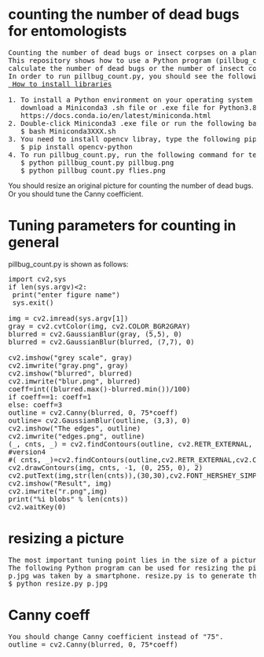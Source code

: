 # counting the number of dead bugs for entomologists
<pre>
Counting the number of dead bugs or insect corpses on a plane is a very time-consuming task.
This repository shows how to use a Python program (pillbug_count.py) to automatically 
calculate the number of dead bugs or the number of insect corpses on a plane for entomologists.
In order to run pillbug_count.py, you should see the following repository for installing the necessary libraries:
<a href="https://github.com/ytakefuji/python-novice"> How to install libraries</a>

1. To install a Python environment on your operating system (Windows, Mac, Linux), 
   download a Miniconda3 .sh file or .exe file for Python3.8 or Python3.7 from the following site:
   https://docs.conda.io/en/latest/miniconda.html
2. Double-click Miniconda3 .exe file or run the following bash command:
   $ bash Miniconda3XXX.sh
3. You need to install opencv libray, type the following pip command for installation:
   $ pip install opencv-python
4. To run pillbug_count.py, run the following command for testing:
   $ python pillbug_count.py pillbug.png
   $ python pillbug_count.py flies.png
</pre>

You should resize an original picture for counting the number of dead bugs. Or you should tune the Canny coefficient.

# Tuning parameters for counting in general
pillbug_count.py is shown as follows:
<pre>
import cv2,sys
if len(sys.argv)<2: 
 print("enter figure name")
 sys.exit()

img = cv2.imread(sys.argv[1])
gray = cv2.cvtColor(img, cv2.COLOR_BGR2GRAY)
blurred = cv2.GaussianBlur(gray, (5,5), 0)
blurred = cv2.GaussianBlur(blurred, (7,7), 0)

cv2.imshow("grey scale", gray)
cv2.imwrite("gray.png", gray)
cv2.imshow("blurred", blurred)
cv2.imwrite("blur.png", blurred)
coeff=int((blurred.max()-blurred.min())/100)
if coeff==1: coeff=1 
else: coeff=3
outline = cv2.Canny(blurred, 0, 75*coeff)
outline= cv2.GaussianBlur(outline, (3,3), 0)
cv2.imshow("The edges", outline)
cv2.imwrite("edges.png", outline)
(_, cnts, _) = cv2.findContours(outline, cv2.RETR_EXTERNAL, cv2.CHAIN_APPROX_SIMPLE)
#version4
#( cnts, _)=cv2.findContours(outline,cv2.RETR_EXTERNAL,cv2.CHAIN_APPROX_SIMPLE)
cv2.drawContours(img, cnts, -1, (0, 255, 0), 2)
cv2.putText(img,str(len(cnts)),(30,30),cv2.FONT_HERSHEY_SIMPLEX,1,(255,0,0),2)
cv2.imshow("Result", img)
cv2.imwrite("r.png",img)
print("%i blobs" % len(cnts))
cv2.waitKey(0)
</pre>

# resizing a picture
<pre>
The most important tuning point lies in the size of a picture.
The following Python program can be used for resizing the picture (p.jpg: 4032x3024).
p.jpg was taken by a smartphone. resize.py is to generate the resized p.png file.
$ python resize.py p.jpg
</pre>

# Canny coeff
<pre>
You should change Canny coefficient instead of "75". 
outline = cv2.Canny(blurred, 0, 75*coeff)
</pre>
